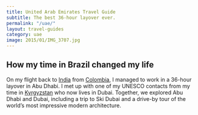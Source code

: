 ```yaml
---
title: United Arab Emirates Travel Guide
subtitle: The best 36-hour layover ever.
permalink: "/uae/"
layout: travel-guides
category: uae
image: 2015/01/IMG_3707.jpg
---
```


## How my time in Brazil changed my life

On my flight back to [India](/india/) from [Colombia](/colombia/), I managed to work in a 36-hour layover in Abu Dhabi. I met up with one of my UNESCO contacts from my time in [Kyrgyzstan](/kyrgyzstan/) who now lives in Dubai. Together, we explored Abu Dhabi and Dubai, including a trip to Ski Dubai and a drive-by tour of the world’s most impressive modern architecture.
